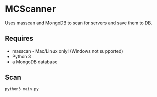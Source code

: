 # MCScanner
Uses masscan and MongoDB to scan for servers and save them to DB.

## Requires
* masscan - Mac/Linux only! (Windows not supported)
* Python 3
* a MongoDB database

## Scan
`python3 main.py`
